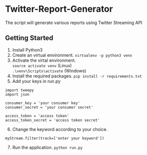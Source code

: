 # Twitter-Report-Generator
The script will generate various reports using Twitter Streaming API


## Getting Started

1. Install Python3
2. Create an virtual environment. `virtualenv -p python3 venv`
3. Activate the virtal environment.  
  `source activate venv` (Linux)  
  `.\venv\Scripts\activate` (Windows)
4. Install the required packages. `pip install -r requirements.txt`
5. Add your keys in run.py
```
import tweepy
import json

consumer_key = 'your consumer key'
consumer_secret = 'your consumer secret'

access_token = 'access token'
access_token_secret = 'access token secret'
```
6. Change the keyword according to your choice.
```
myStream.filter(track=['enter your keyword'])
```
7. Run the application. `python run.py`


